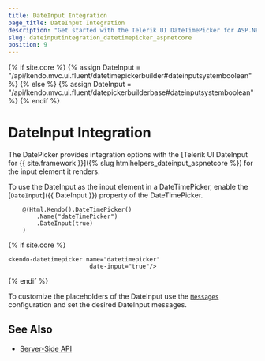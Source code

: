 ```yaml
---
title: DateInput Integration
page_title: DateInput Integration
description: "Get started with the Telerik UI DateTimePicker for ASP.NET and learn how to integrate it with the Telerik UI DateInput."
slug: dateinputintegration_datetimepicker_aspnetcore
position: 9
---
```

{% if site.core %}
    {% assign DateInput = "/api/kendo.mvc.ui.fluent/datetimepickerbuilder#dateinputsystemboolean" %}
{% else %}
    {% assign DateInput = "/api/kendo.mvc.ui.fluent/datepickerbuilderbase#dateinputsystemboolean" %}
{% endif %}

# DateInput Integration

The DatePicker provides integration options with the [Telerik UI DateInput for {{ site.framework }}]({% slug htmlhelpers_dateinput_aspnetcore %}) for the input element it renders.

To use the DateInput as the input element in a DateTimePicker, enable the [`DateInput`]({{ DateInput }}) property of the DateTimePicker.

```HtmlHelper
    @(Html.Kendo().DateTimePicker()
        .Name("dateTimePicker")
        .DateInput(true)
    )
```
{% if site.core %}
```TagHelper
<kendo-datetimepicker name="datetimepicker"
                       date-input="true"/>
```
{% endif %}

To customize the placeholders of the DateInput use the [`Messages`](api/kendo.mvc.ui.fluent/datetimepickermessagessettingsbuilder) configuration and set the desired DateInput messages.

## See Also

* [Server-Side API](/api/datetimepicker)
